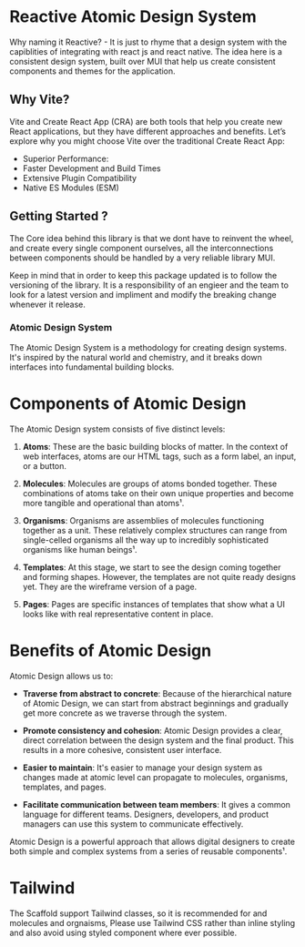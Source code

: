 # Reactive Atomic Design System 

Why naming it Reactive? - It is just to rhyme that a design system with the capiblities of integrating with react js and react native. The idea here is a consistent design system, built over MUI that help us create consistent components and themes for the application. 

## Why Vite?

Vite and Create React App (CRA) are both tools that help you create new React applications, but they have different approaches and benefits. Let’s explore why you might choose Vite over the traditional Create React App:

- Superior Performance:
- Faster Development and Build Times
- Extensive Plugin Compatibility
- Native ES Modules (ESM)

## Getting Started ?

The Core idea behind this library is that we dont have to reinvent the wheel, and create every single component ourselves, all the interconnections between components should be handled by a very reliable library MUI.

Keep in mind that in order to keep this package updated is to follow the versioning of the library. It is a responsibility of an engieer and the team to look for a latest version and impliment and modify the breaking change whenever it release.


### Atomic Design System

The Atomic Design System is a methodology for creating design systems. It's inspired by the natural world and chemistry, and it breaks down interfaces into fundamental building blocks.

# Components of Atomic Design

The Atomic Design system consists of five distinct levels:

1. **Atoms**: These are the basic building blocks of matter. In the context of web interfaces, atoms are our HTML tags, such as a form label, an input, or a button.

2. **Molecules**: Molecules are groups of atoms bonded together. These combinations of atoms take on their own unique properties and become more tangible and operational than atoms¹.

3. **Organisms**: Organisms are assemblies of molecules functioning together as a unit. These relatively complex structures can range from single-celled organisms all the way up to incredibly sophisticated organisms like human beings¹.

4. **Templates**: At this stage, we start to see the design coming together and forming shapes. However, the templates are not quite ready designs yet. They are the wireframe version of a page.

5. **Pages**: Pages are specific instances of templates that show what a UI looks like with real representative content in place.

# Benefits of Atomic Design

Atomic Design allows us to:

- **Traverse from abstract to concrete**: Because of the hierarchical nature of Atomic Design, we can start from abstract beginnings and gradually get more concrete as we traverse through the system.

- **Promote consistency and cohesion**: Atomic Design provides a clear, direct correlation between the design system and the final product. This results in a more cohesive, consistent user interface.

- **Easier to maintain**: It's easier to manage your design system as changes made at atomic level can propagate to molecules, organisms, templates, and pages.

- **Facilitate communication between team members**: It gives a common language for different teams. Designers, developers, and product managers can use this system to communicate effectively.

Atomic Design is a powerful approach that allows digital designers to create both simple and complex systems from a series of reusable components¹.

# Tailwind

The Scaffold support Tailwind classes, so it is recommended for and molecules and orgnaisms, Please use Tailwind CSS rather than inline styling and also avoid using styled component where ever possible.
